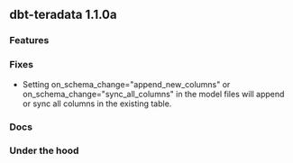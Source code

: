 ## dbt-teradata 1.1.0a

### Features

### Fixes
- Setting on_schema_change="append_new_columns" or on_schema_change="sync_all_columns" in the model files will append or sync all columns in the existing table.

### Docs

### Under the hood
